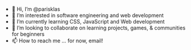 - 👋 Hi, I’m @parisklas
- 👀 I’m interested in software engineering and web development
- 🌱 I’m currently learning CSS, JavaScript and Web development
- 💞️ I’m looking to collaborate on learning projects, games, & communities for beginners
- 📫 How to reach me ... for now, email! 

<!---
parisklas/parisklas is a ✨ special ✨ repository because its `README.md` (this file) appears on your GitHub profile.
You can click the Preview link to take a look at your changes.
--->
